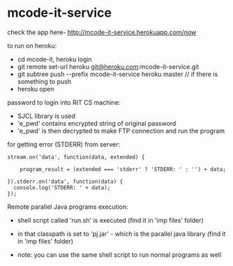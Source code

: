 mcode-it-service
================

check the app here-
http://mcode-it-service.herokuapp.com/now


to run on heroku:
- cd mcode-it, heroku login
- git remote set-url heroku git@heroku.com:mcode-it-service.git
- git subtree push --prefix mcode-it-service heroku master			// if there is something to push
- heroku open

password to login into RIT CS machine:
- SJCL library is used
- 'e_pwd' contains encrypted string of original password
- 'e_pwd' is then decrypted to make FTP connection and run the program


for getting error (STDERR) from server:

	stream.on('data', function(data, extended) {
				  
		program_result = (extended === 'stderr' ? 'STDERR: ' : '') + data;
		
	}).stderr.on('data', function(data) {
	  console.log('STDERR: ' + data);
	});



Remote parallel Java programs execution:
- shell script called 'run.sh' is executed (find it in 'imp files' folder)
- in that classpath is set to 'pj.jar' - which is the parallel java library (find it in 'imp files' folder)

- note: you can use the same shell script to run normal programs as well
